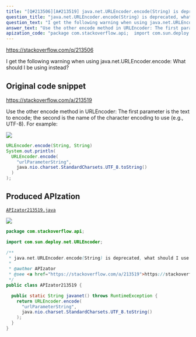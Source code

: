 ```yaml
---
title: "[Q#213506][A#213519] java.net.URLEncoder.encode(String) is deprecated, what should I use instead?"
question_title: "java.net.URLEncoder.encode(String) is deprecated, what should I use instead?"
question_text: "I get the following warning when using java.net.URLEncoder.encode: What should I be using instead?"
answer_text: "Use the other encode method in URLEncoder: The first parameter is the text to encode; the second is the name of the character encoding to use (e.g., UTF-8). For example:"
apization_code: "package com.stackoverflow.api;  import com.sun.deploy.net.URLEncoder;  /**  * java.net.URLEncoder.encode(String) is deprecated, what should I use instead?  *  * @author APIzator  * @see <a href=\"https://stackoverflow.com/a/213519\">https://stackoverflow.com/a/213519</a>  */ public class APIzator213519 {    public static String javanet() throws RuntimeException {     return URLEncoder.encode(       \"urlParameterString\",       java.nio.charset.StandardCharsets.UTF_8.toString()     );   } }"
---
```


https://stackoverflow.com/q/213506

I get the following warning when using java.net.URLEncoder.encode:
What should I be using instead?



## Original code snippet

https://stackoverflow.com/a/213519

Use the other encode method in URLEncoder:
The first parameter is the text to encode; the second is the name of the character encoding to use (e.g., UTF-8). For example:

<div class="code-logo"><img src="/stackoverflow.png" /></div>

```java
URLEncoder.encode(String, String)
System.out.println(
  URLEncoder.encode(
    "urlParameterString",
    java.nio.charset.StandardCharsets.UTF_8.toString()
  )
);
```

## Produced APIzation

[`APIzator213519.java`](https://github.com/pasqualesalza/apization-temp-data/raw/master/search/APIzator213519.java)

<div class="code-logo"><img src="/apizator.png" /></div>

```java
package com.stackoverflow.api;

import com.sun.deploy.net.URLEncoder;

/**
 * java.net.URLEncoder.encode(String) is deprecated, what should I use instead?
 *
 * @author APIzator
 * @see <a href="https://stackoverflow.com/a/213519">https://stackoverflow.com/a/213519</a>
 */
public class APIzator213519 {

  public static String javanet() throws RuntimeException {
    return URLEncoder.encode(
      "urlParameterString",
      java.nio.charset.StandardCharsets.UTF_8.toString()
    );
  }
}

```